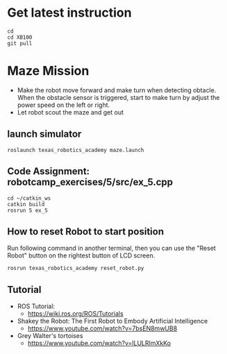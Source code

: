# Get latest instruction 
```
cd
cd XB100
git pull
```

# Maze Mission
 * Make the robot move forward and make turn when detecting obtacle. 
   When the obstacle sensor is triggered, start to make turn by adjust the power speed on the left or right. 
 * Let robot scout the maze and get out 

## launch simulator 
```
roslaunch texas_robotics_academy maze.launch
```

## Code Assignment: robotcamp_exercises/5/src/ex_5.cpp
```
cd ~/catkin_ws
catkin build
rosrun 5 ex_5
```

## How to reset Robot to start position
Run following command in another terminal, then you can use the "Reset Robot" button on the rightest button of LCD screen. 
```
rosrun texas_robotics_academy reset_robot.py
```


## Tutorial 
* ROS Tutorial:
  * https://wiki.ros.org/ROS/Tutorials
* Shakey the Robot: The First Robot to Embody Artificial Intelligence
  * https://www.youtube.com/watch?v=7bsEN8mwUB8
* Grey Walter's tortoises
  * https://www.youtube.com/watch?v=lLULRlmXkKo
